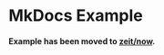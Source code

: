 # MkDocs Example

#### Example has been moved to [zeit/now](https://github.com/zeit/now/tree/master/examples/mkdocs).
